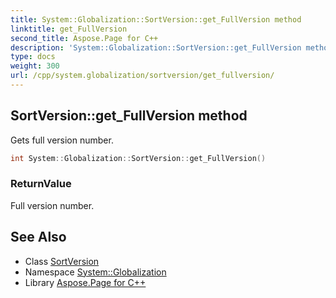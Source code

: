 ```yaml
---
title: System::Globalization::SortVersion::get_FullVersion method
linktitle: get_FullVersion
second_title: Aspose.Page for C++
description: 'System::Globalization::SortVersion::get_FullVersion method. Gets full version number in C++.'
type: docs
weight: 300
url: /cpp/system.globalization/sortversion/get_fullversion/
---
```

## SortVersion::get_FullVersion method


Gets full version number.

```cpp
int System::Globalization::SortVersion::get_FullVersion()
```


### ReturnValue

Full version number.

## See Also

* Class [SortVersion](../)
* Namespace [System::Globalization](../../)
* Library [Aspose.Page for C++](../../../)
